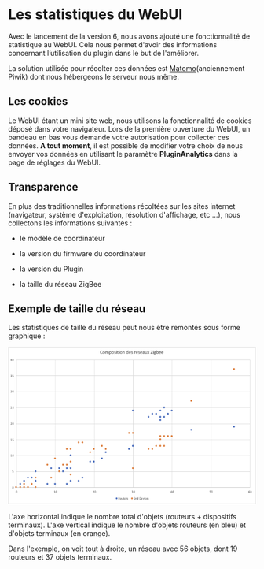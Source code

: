 # Les statistiques du WebUI

Avec le lancement de la version 6, nous avons ajouté une fonctionnalité de statistique au WebUI. Cela nous permet d'avoir des informations concernant l’utilisation du plugin dans le but de l'améliorer.

La solution utilisée pour récolter ces données est [Matomo](https://fr.matomo.org)(anciennement Piwik) dont nous hébergeons le serveur nous même.


## Les cookies

Le WebUI étant un mini site web, nous utilisons la fonctionnalité de cookies déposé dans votre navigateur. Lors de la première ouverture du WebUI, un bandeau en bas vous demande votre autorisation pour collecter ces données.
**A tout moment**, il est possible de modifier votre choix de nous envoyer vos données en utilisant le paramètre __PluginAnalytics__ dans la page de réglages du WebUI.


## Transparence

En plus des traditionnelles informations récoltées sur les sites internet (navigateur, système d'exploitation, résolution d'affichage, etc ...), nous collectons les informations suivantes :

* le modèle de coordinateur

* la version du firmware du coordinateur

* la version du Plugin

* la taille du réseau ZigBee


## Exemple de taille du réseau

Les statistiques de taille du réseau peut nous être remontés sous forme graphique :

![Exemple réseau](Images/FR_Statistiques-reseau.png)

L'axe horizontal indique le nombre total d'objets (routeurs + dispositifs terminaux). L'axe vertical indique le nombre d'objets routeurs (en bleu) et d'objets terminaux (en orange).

Dans l'exemple, on voit tout à droite, un réseau avec 56 objets, dont 19 routeurs et 37 objets terminaux.
